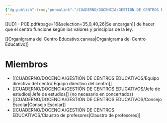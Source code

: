 ```yaml
---
{"dg-publish":true,"permalink":"/CUADERNO/DOCENCIA/GESTIÓN DE CENTROS EDUCATIVOS/Órganos de gobierno del Centro Educativo/"}
---
```


[[UD1 - PCE.pdf#page=16&selection=35,0,40,26|Se encargan]] de hacer que el centro funcione según los valores y principios de la ley.

[[Organigrama del Centro Educativo.canvas|Organigrama del Centro Educativo]]
# Miembros
- [[CUADERNO/DOCENCIA/GESTIÓN DE CENTROS EDUCATIVOS/Equipo directivo del centro\|Equipo directivo del centro]]
- [[CUADERNO/DOCENCIA/GESTIÓN DE CENTROS EDUCATIVOS/Jefe de estudios\|Jefe de estudios]] (no necesario en concertados)
- [[CUADERNO/DOCENCIA/GESTIÓN DE CENTROS EDUCATIVOS/Consejo Escolar\|Consejo Escolar]]
- [[CUADERNO/DOCENCIA/GESTIÓN DE CENTROS EDUCATIVOS/Claustro de profesores\|Claustro de profesores]]
